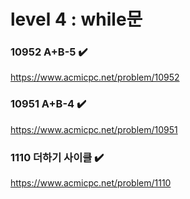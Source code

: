 # level 4 : while문

### 10952 A+B-5 ✔️
https://www.acmicpc.net/problem/10952

### 10951 A+B-4 ✔️
https://www.acmicpc.net/problem/10951

### 1110 더하기 사이클 ✔️
https://www.acmicpc.net/problem/1110
